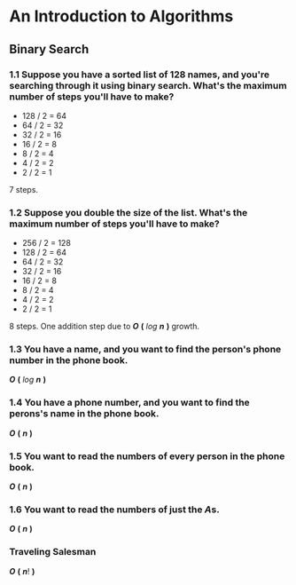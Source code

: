 # An Introduction to Algorithms

## Binary Search

### 1.1 Suppose you have a sorted list of 128 names, and you're searching through it using binary search. What's the maximum number of steps you'll have to make?

- 128 / 2 = 64
- 64 / 2 = 32
- 32 / 2 = 16
- 16 / 2 = 8
- 8 / 2 = 4
- 4 / 2 = 2
- 2 / 2 = 1

7 steps.

### 1.2 Suppose you double the size of the list. What's the maximum number of steps you'll have to make?

- 256 / 2 = 128
- 128 / 2 = 64
- 64 / 2 = 32
- 32 / 2 = 16
- 16 / 2 = 8
- 8 / 2 = 4
- 4 / 2 = 2
- 2 / 2 = 1

8 steps. One addition step due to ***O*** **(** *log* ***n*** **)** growth.

### 1.3 You have a name, and you want to find the person's phone number in the phone book.

***O*** **(** *log* ***n*** **)**

### 1.4 You have a phone number, and you want to find the perons's name in the phone book.

***O*** **(** ***n*** **)**

### 1.5 You want to read the numbers of every person in the phone book.

***O*** **(** ***n*** **)**

### 1.6 You want to read the numbers of just the *A*s.

***O*** **(** ***n*** **)**

### Traveling Salesman

***O*** **(** ***n***! **)**
